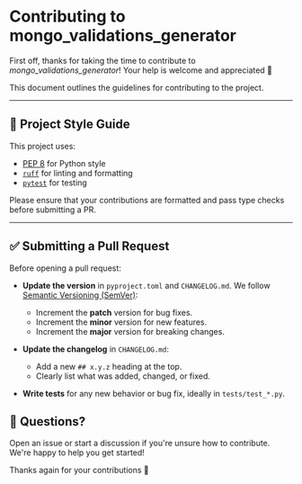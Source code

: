 # Contributing to mongo_validations_generator

First off, thanks for taking the time to contribute to _mongo_validations_generator_! Your help is welcome and appreciated 🙌

This document outlines the guidelines for contributing to the project.

---

## 🧠 Project Style Guide

This project uses:

- [PEP 8](https://peps.python.org/pep-0008/) for Python style
- [`ruff`](https://docs.astral.sh/ruff/) for linting and formatting
- [`pytest`](https://docs.pytest.org/) for testing

Please ensure that your contributions are formatted and pass type checks before submitting a PR.

---

## ✅ Submitting a Pull Request

Before opening a pull request:

- **Update the version** in `pyproject.toml` and `CHANGELOG.md`. We follow [Semantic Versioning (SemVer)](https://semver.org/):

  - Increment the **patch** version for bug fixes.
  - Increment the **minor** version for new features.
  - Increment the **major** version for breaking changes.

- **Update the changelog** in `CHANGELOG.md`:

  - Add a new `## x.y.z` heading at the top.
  - Clearly list what was added, changed, or fixed.

- **Write tests** for any new behavior or bug fix, ideally in `tests/test_*.py`.

## 🙋 Questions?

Open an issue or start a discussion if you're unsure how to contribute. We're happy to help you get started!

Thanks again for your contributions 💙
